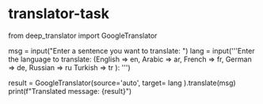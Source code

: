 # translator-task
from deep_translator import GoogleTranslator

msg = input("Enter a sentence you want to translate: ")
lang = input('''Enter the language to translate: 
             (English => en, Arabic => ar, French => fr, German => de, Russian => ru
              Turkish => tr ): ''')

result = GoogleTranslator(source='auto', target= lang ).translate(msg)
print(f"Translated message: {result}") 
